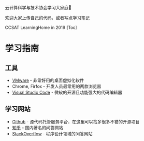 云计算科学与技术协会学习大家庭🎄

欢迎大家上传自己的代码，或者写点学习笔记

CCSAT LearningHome in 2019
[Toc]
# 学习指南

## 工具
- [VMware](https://www.vmware.com/cn/products/personal-desktop-virtualization.html) - 非常好用的桌面虚拟化软件
- Chrome, Firfox - 开发人员最常用的两款浏览器
- [Visual Studio Code](https://code.visualstudio.com) - 微软的开源且功能强大的代码编辑器


## 学习网站
- [Github](https://github.com) - 源代码托管服务平台，在这里可以找多很多不错的开源项目
- [知乎](https://www.zhihu.com) - 国内著名的问答网站
- [StackOverflow](https://stackoverflow.com) - 程序设计领域的问答网站